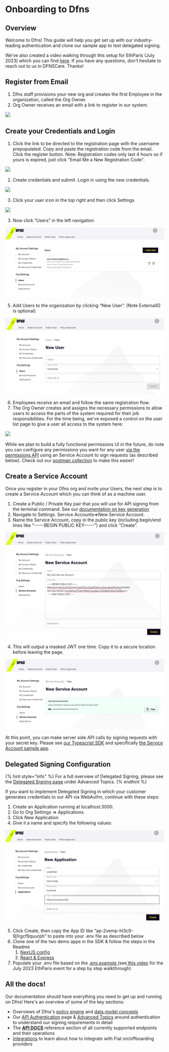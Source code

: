 # Onboarding to Dfns

## Overview

Welcome to Dfns! This guide will help you get set up with our industry-leading authentication and clone our sample app to test delegated signing.&#x20;

We’ve also created a video walking through this setup for EthParis (July 2023) which you can find [here](https://www.youtube.com/watch?v=uGVjRFeNmWU\&t=313s).  If you have any questions, don't hesitate to reach out to us in DFNSCare. Thanks!

## Register from Email

1. Dfns staff provisions your new org and creates the first Employee in the organization, called the Org Owner. &#x20;
2. Org Owner receives an email with a link to register in our system.

![](https://lh5.googleusercontent.com/0E8Iihc2SAZcOLb3nPW\_A5eu1pVFQqdKp5DEU2J2ZXTGzNI6BY4pxXhjPQ2X2YQufl7E4q2-3tjF6m\_OIyUinsaRBg-ZnCzXxpA-2xhTAbH0DdEcEmyG0fLRQEoNZ9ziGehMGHEyMEsFm5\_L2mvvl0M)

## Create your Credentials and Login

1. Click the link to be directed to the registration page with the username prepopulated.  Copy and paste the registration code from the email. Click the register button.   Note: Registration codes only last 4 hours so if yours is expired, just click "Email Me a New Registration Code".

![](https://lh6.googleusercontent.com/mEzEUMi\_47rNbFdHzyh3Wp9TdBsAEnHzblj-N7abbGw-J2DufmwcPSepe7QWvNzwSdkpZv4ewgkJOjHnuPfs9UZIPLz-DWn5qdKWVxE2ZvVMg4OK9GIylyhVUpfQSE2ZNWGEUbNlQehA54glNwpsRIc)

2. Create credentials and submit.  Login in using the new credentials.&#x20;

![](https://lh3.googleusercontent.com/\_mh2NClFnmFofnIAM8acW-H\_PSwrC2Eoe7mA0tgKHCC2zxDnaj7\_5yur8ijom8MDTtlEH3uPanbuUDZf1Kuky1Ws6zvhcoLWfukfCxiSS29U7O6FbKEMyhx6gzhymb3TmJYprXc\_sxyBgpb3m49s\_bM)

3. &#x20;Click your user icon in the top right and then click Settings

![](https://lh5.googleusercontent.com/4NRh8sMOQvumXpXwjXxXPa\_iL1bjspD9LBkCsfVz7DVl8-Si6PBVW5NpQ8QlL6z0Bt5eq8OE7UXwj2\_XnRJg1aSxlzmNvohuGGE\_2VOHuEhr-y1d2aSxpbglf6\_x4-AcPmgVTGpofPkqFn1O0UmSonc)

3. Now click “Users” in the left navigation

![](<../.gitbook/assets/Screenshot 2023-06-29 at 5.29.37 PM.png>)

5. Add Users to the organization by clicking “New User”.  (Note ExternalID is optional)

![](<../.gitbook/assets/Screenshot 2023-06-29 at 5.30.57 PM.png>)

6. Employees receive an email and follow the same registration flow.
7. The Org Owner creates and assigns the necessary permissions to allow users to  access the parts of the system required for their job responsibilities.  For the time being, we've exposed a control on the user list page to give a user all access to the system here:

![](https://lh6.googleusercontent.com/b1Yq7btcMdliZmKDXY4H9MCXnB6sFFIePnWRKyAMwoclW1mu-cUHaPedL3J2z4FO1VJgjZXtdRQBCzN68t4riCnvLcpZFeIXX1ZNGWiVfH-eESejYr-qwNf1QPL7O1UfRFUKncC56IDkCvxU39jTC8s)

While we plan to build a fully functional permissions UI in the future, do note you can configure any permissions you want for any user [via the permissions API](https://dfns.gitbook.io/dfns-docs/api-docs/permissions/permissions-overview) using an Service Account to sign requests (as described below).   Check out our [postman collection](postman-integration.md) to make this easier!

## Create a Service Account

Once you register in your Dfns org and invite your Users, the next step is to create a Service Account which you can think of as a machine user.

1. Create a Public / Private Key pair that you will use for API signing from the terminal command.  See our [documentation on key generation](https://docs.dfns.co/dfns-docs/advanced-topics/authentication/credentials/generate-a-key-pair)
2. Navigate to Settings. Service Accounts=>New Service Account. &#x20;
3. Name the Service Account, copy in the public key (including begin/end lines like “-----BEGIN PUBLIC KEY-----”)  and click “Create”.&#x20;

![](<../.gitbook/assets/Screenshot 2023-06-29 at 5.41.27 PM.png>)

4. This will output a masked JWT one time.  Copy it to a secure location before leaving the page.&#x20;

![](<../.gitbook/assets/Screenshot 2023-06-29 at 5.33.23 PM.png>)

At this point, you can make server side API calls by signing requests with your secret key. Please see [our Typescript SDK](https://docs.dfns.co/dfns-docs/getting-started/typescript-sdk) and specifically [the Service Account sample app](https://github.com/dfnsext/typescript-sdk/tree/m/examples/sdk/service-account).&#x20;

## Delegated Signing Configuration

{% hint style="info" %}
For a full overview of Delegated Signing, please see the [Delegated Signing page](../advanced-topics/delegated-signing.md) under Advanced Topics.&#x20;
{% endhint %}

If you want to implement Delegated Signing in which your customer generates credentials to our API via WebAuthn, continue with these steps:&#x20;

1. Create an Application running at localhost:3000. &#x20;
2. Go to Org Settings => Applications
3. Click New Application
4. Give it a name and specify the following values:&#x20;

![](<../.gitbook/assets/Screenshot 2023-06-29 at 5.34.41 PM.png>)



5. Click Create, then copy the App ID like “ap-2vemp-hl3c9-9j1rgcf9quurph” to paste into your .env file as described below
6. Clone one of the two demo apps in the SDK & follow the steps in the Readme
   1. [NextJS config](https://github.com/dfnsext/typescript-sdk/tree/m/examples/sdk/nextjs-delegated)
   2. [React & Express](https://github.com/dfnsext/typescript-sdk/tree/m/examples/sdk/auth-delegated)
7. Populate your .env file based on the [.env.example ](https://github.com/dfnsext/typescript-sdk/blob/m/examples/sdk/nextjs-delegated/.env.example)(see[ this video](https://www.youtube.com/watch?v=uGVjRFeNmWU\&t=1012s) for the July 2023 EthParis event for a step by step walkthrough)

## All the docs!

Our documentation should have everything you need to get up and running on Dfns!  Here's an overview of some of the key sections:

* Overviews of Dfns's [policy engine](PolicyEngineIntro.md) and [data model concepts](DataModelConcepts.md)
* Our [API Authentication](authentication-authorization.md) page & [Advanced Topics](../advanced-topics/authentication/) around authentication to understand our signing requirements in detail
* The [**API DOCS**](../api-docs/) reference section of all currently supported endpoints and their operations
* [Integrations](../integrations/fiat-on-offboarding.md) to learn about how to integrate with Fiat on/offboarding providers
